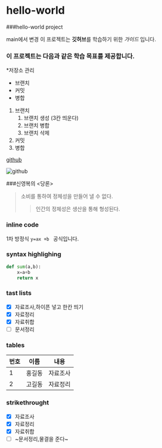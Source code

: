 # hello-world
###hello-world project

main에서 변경
이 프로젝트는 **깃허브**를 학습하기 위한 *가이드* 입니다.
### 이 프로젝트는 다음과 같은 학습 목표를 제공합니다.
*저장소 관리
 * 브랜치
 * 커밋
 * 병합

1. 브랜치
   1. 브랜치 생성 (3칸 띄운다)
   1. 브랜치 병합
   1. 브랜치 삭제
1. 커밋
1. 병합

[github](https://github.com)

![github](https://github.com/fully82/KakaoTalk_20220119_181836820.jpg)

###신영복의 <당론>
>소비를 통하여 정체성을 만들어 낼 수 없다.
>>인간의 정체성은 생산을 통해 형성된다.

### inline code
1차 방정식 `y=ax +b ` 공식입니다.

### syntax highlighing
```python
def sum(a,b):
    x=a+b
    return x
```

### tast lists
- [x] 자료조사,하이픈 넣고 한칸 띄기
- [x] 자료정리
- [x] 자료취합
- [ ] 문서정리

### tables
번호| 이름 | 내용
--|  --| --
1 | 홍길동 | 자료조사
2 | 고길동 | 자료정리

### strikethrought
- [x] 자료조사
- [x] 자료정리
- [x] 자료취합
- [ ] ~문서정리,물결을 준다~

